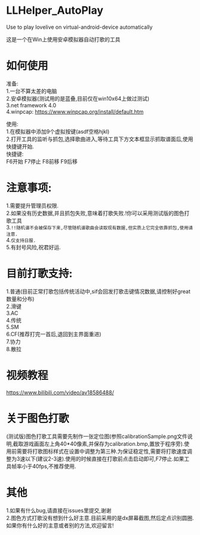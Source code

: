 ﻿# LLHelper_AutoPlay
Use to play lovelive on virtual-android-device automatically  
  
这是一个在Win上使用安卓模拟器自动打歌的工具  
  

# 如何使用
准备:  
1.一台不算太差的电脑  
2.安卓模拟器(测试用的是蓝叠,目前仅在win10x64上做过测试)  
3.net framework 4.0  
4.winpcap: https://www.winpcap.org/install/default.htm

使用:  
1.在模拟器中添加9个虚拟按键(asdf空格hjkl)  
2.打开工具的监听与抓包,选择歌曲进入,等待工具下方文本框显示抓取谱面后,使用快捷键开始.  
快捷键:  
F6开始 F7停止 F8前移 F9后移

# 注意事项:  
1.需要提升管理员权限.  
2.如果没有历史数据,并且抓包失败,意味着打歌失败.!你可以采用测试版的图色打歌工具  
3.`!!随机谱不会被保存下来,尽管随机谱歌曲会读取现有数据,但实质上它完全依靠抓包,使用请注意.`  
4.`仅支持日服.`  
5.有封号风险,祝君好运. 

# 目前打歌支持:
1.普通(目前正常打歌包括传统活动中,sif会回发打歌击键情况数据,请控制好great数量和分布)  
2.滑键  
3.AC  
4.传统  
5.SM  
6.CF(推荐打完一首后,退回到主界面重进)  
7.协力  
8.散拉  

# 视频教程
https://www.bilibili.com/video/av18586488/

# 关于图色打歌
(测试版)图色打歌工具需要先制作一张定位图(参照calibrationSample.png文件说明,截取游戏画面左上角40*40像素,并保存为calibration.bmp,置放于程序旁).使用前需要将打歌图标样式在设置中调整为第三种.为保证稳定性,需要将打歌速度调整为3速以下(建议2-3速).使用的时候直接在打歌前点击启动即可,F7停止.如果工具帧率小于40fps,不推荐使用.

# 其他
1.如果有什么bug,请直接在issues里提交,谢谢  
2.图色方式打歌没有想到什么好主意.目前采用的是dx屏幕截图,然后定点识别圆圈.如果你有什么好的主意或者别的方法,欢迎留言!
